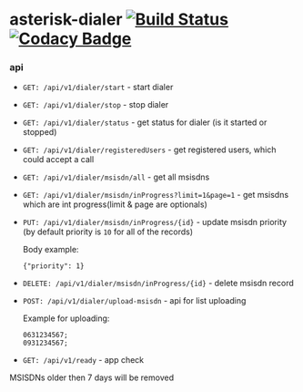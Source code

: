 # asterisk-dialer [![Build Status](https://travis-ci.org/incu6us/asterisk-dialer.svg?branch=master)](https://travis-ci.org/incu6us/asterisk-dialer) [![Codacy Badge](https://api.codacy.com/project/badge/Grade/b90f76e81907427e9f2d0a4124a34028)](https://www.codacy.com/app/incu6us/asterisk-dialer?utm_source=github.com&amp;utm_medium=referral&amp;utm_content=incu6us/asterisk-dialer&amp;utm_campaign=Badge_Grade)

### api

 * `GET: /api/v1/dialer/start` - start dialer 
 * `GET: /api/v1/dialer/stop` - stop dialer
 * `GET: /api/v1/dialer/status` - get status for dialer (is it started or stopped)
 * `GET: /api/v1/dialer/registeredUsers` - get registered users, which could accept a call
 * `GET: /api/v1/dialer/msisdn/all` - get all msisdns
 * `GET: /api/v1/dialer/msisdn/inProgress?limit=1&page=1` - get msisdns which are int progress(limit & page are optionals)
 * `PUT: /api/v1/dialer/msisdn/inProgress/{id}` - update msisdn priority (by default priority is `10` for all of the records)
   
   Body example:
   ```
   {"priority": 1}
   ```
 * `DELETE: /api/v1/dialer/msisdn/inProgress/{id}` - delete msisdn record
 * `POST: /api/v1/dialer/upload-msisdn` - api for list uploading 
 
    Example for uploading:
    ```
    0631234567;
    0931234567;
    ```
 * `GET: /api/v1/ready` - app check


MSISDNs older then 7 days will be removed